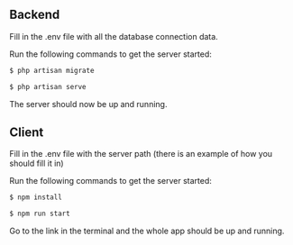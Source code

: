 ## Backend

Fill in the .env file with all the database connection data.

Run the following commands to get the server started:

```bash
$ php artisan migrate
```

```bash
$ php artisan serve
```

The server should now be up and running.

## Client

Fill in the .env file with the server path (there is an example of how you should fill it in)

Run the following commands to get the server started:

```bash
$ npm install
```

```bash
$ npm run start
```

Go to the link in the terminal and the whole app should be up and running.